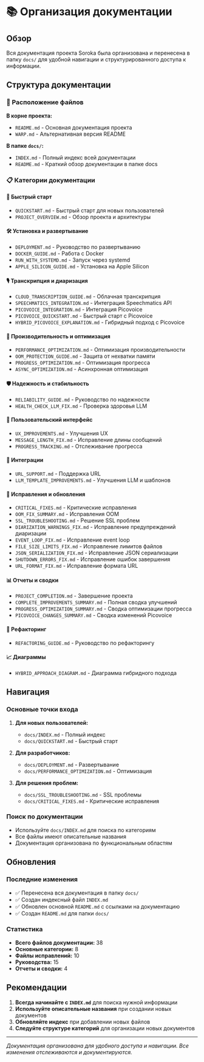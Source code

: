 # 📚 Организация документации

## Обзор

Вся документация проекта Soroka была организована и перенесена в папку `docs/` для удобной навигации и структурированного доступа к информации.

## Структура документации

### 📁 Расположение файлов

**В корне проекта:**
- `README.md` - Основная документация проекта
- `WARP.md` - Альтернативная версия README

**В папке `docs/`:**
- `INDEX.md` - Полный индекс всей документации
- `README.md` - Краткий обзор документации в папке docs

### 📋 Категории документации

#### 🚀 Быстрый старт
- `QUICKSTART.md` - Быстрый старт для новых пользователей
- `PROJECT_OVERVIEW.md` - Обзор проекта и архитектуры

#### 🛠 Установка и развертывание
- `DEPLOYMENT.md` - Руководство по развертыванию
- `DOCKER_GUIDE.md` - Работа с Docker
- `RUN_WITH_SYSTEMD.md` - Запуск через systemd
- `APPLE_SILICON_GUIDE.md` - Установка на Apple Silicon

#### 🎙 Транскрипция и диаризация
- `CLOUD_TRANSCRIPTION_GUIDE.md` - Облачная транскрипция
- `SPEECHMATICS_INTEGRATION.md` - Интеграция Speechmatics API
- `PICOVOICE_INTEGRATION.md` - Интеграция Picovoice
- `PICOVOICE_QUICKSTART.md` - Быстрый старт с Picovoice
- `HYBRID_PICOVOICE_EXPLANATION.md` - Гибридный подход с Picovoice

#### 🔧 Производительность и оптимизация
- `PERFORMANCE_OPTIMIZATION.md` - Оптимизация производительности
- `OOM_PROTECTION_GUIDE.md` - Защита от нехватки памяти
- `PROGRESS_OPTIMIZATION.md` - Оптимизация прогресса
- `ASYNC_OPTIMIZATION.md` - Асинхронная оптимизация

#### 🛡 Надежность и стабильность
- `RELIABILITY_GUIDE.md` - Руководство по надежности
- `HEALTH_CHECK_LLM_FIX.md` - Проверка здоровья LLM

#### 🎨 Пользовательский интерфейс
- `UX_IMPROVEMENTS.md` - Улучшения UX
- `MESSAGE_LENGTH_FIX.md` - Исправление длины сообщений
- `PROGRESS_TRACKING.md` - Отслеживание прогресса

#### 🔗 Интеграции
- `URL_SUPPORT.md` - Поддержка URL
- `LLM_TEMPLATE_IMPROVEMENTS.md` - Улучшения LLM и шаблонов

#### 🐛 Исправления и обновления
- `CRITICAL_FIXES.md` - Критические исправления
- `OOM_FIX_SUMMARY.md` - Исправления OOM
- `SSL_TROUBLESHOOTING.md` - Решение SSL проблем
- `DIARIZATION_WARNINGS_FIX.md` - Исправление предупреждений диаризации
- `EVENT_LOOP_FIX.md` - Исправление event loop
- `FILE_SIZE_LIMITS_FIX.md` - Исправление лимитов файлов
- `JSON_SERIALIZATION_FIX.md` - Исправление JSON сериализации
- `SHUTDOWN_ERRORS_FIX.md` - Исправление ошибок завершения
- `URL_FORMAT_FIX.md` - Исправление формата URL

#### 📊 Отчеты и сводки
- `PROJECT_COMPLETION.md` - Завершение проекта
- `COMPLETE_IMPROVEMENTS_SUMMARY.md` - Полная сводка улучшений
- `PROGRESS_OPTIMIZATION_SUMMARY.md` - Сводка оптимизации прогресса
- `PICOVOICE_CHANGES_SUMMARY.md` - Сводка изменений Picovoice

#### 🔄 Рефакторинг
- `REFACTORING_GUIDE.md` - Руководство по рефакторингу

#### 📈 Диаграммы
- `HYBRID_APPROACH_DIAGRAM.md` - Диаграмма гибридного подхода

## Навигация

### Основные точки входа

1. **Для новых пользователей:**
   - `docs/INDEX.md` - Полный индекс
   - `docs/QUICKSTART.md` - Быстрый старт

2. **Для разработчиков:**
   - `docs/DEPLOYMENT.md` - Развертывание
   - `docs/PERFORMANCE_OPTIMIZATION.md` - Оптимизация

3. **Для решения проблем:**
   - `docs/SSL_TROUBLESHOOTING.md` - SSL проблемы
   - `docs/CRITICAL_FIXES.md` - Критические исправления

### Поиск по документации

- Используйте `docs/INDEX.md` для поиска по категориям
- Все файлы имеют описательные названия
- Документация организована по функциональным областям

## Обновления

### Последние изменения

- ✅ Перенесена вся документация в папку `docs/`
- ✅ Создан индексный файл `INDEX.md`
- ✅ Обновлен основной `README.md` с ссылками на документацию
- ✅ Создан `README.md` для папки `docs/`

### Статистика

- **Всего файлов документации:** 38
- **Основные категории:** 8
- **Файлы исправлений:** 10
- **Руководства:** 15
- **Отчеты и сводки:** 4

## Рекомендации

1. **Всегда начинайте с `INDEX.md`** для поиска нужной информации
2. **Используйте описательные названия** при создании новых документов
3. **Обновляйте индекс** при добавлении новых файлов
4. **Следуйте структуре категорий** для организации новых документов

---

*Документация организована для удобного доступа и навигации. Все изменения отслеживаются и документируются.*
